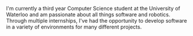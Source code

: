 I'm currently a third year Computer Science student at the University of Waterloo and am passionate about all things software and robotics. Through multiple internships, I've had the opportunity to develop software in a variety of environments for many different projects.
